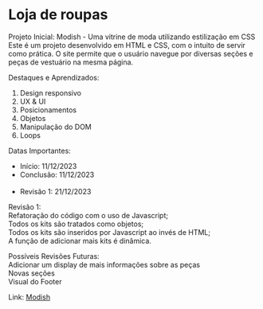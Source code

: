 <h1>Loja de roupas</h1>

Projeto Inicial: Modish - Uma vitrine de moda utilizando estilização em CSS<br>
Este é um projeto desenvolvido em HTML e CSS, com o intuito de servir como prática. O site permite que o usuário navegue por diversas seções e peças de vestuário na mesma página.

Destaques e Aprendizados: <br>
<ol>
  <li>Design responsivo</li>
  <li>UX & UI</li>
  <li>Posicionamentos</li>
  <li>Objetos</li>
  <li>Manipulação do DOM</li>
  <li>Loops</li>
</ol>

Datas Importantes: 
<ul>
  <li>Início: 11/12/2023</li>
  <li>Conclusão: 11/12/2023</li><br>
  <li>Revisão 1: 21/12/2023</li>
</ul>

Revisão 1: <br>
Refatoração do código com o uso de Javascript;<br>
Todos os kits são tratados como objetos;<br>
Todos os kits são inseridos por Javascript ao invés de HTML; <br>
A função de adicionar mais kits é dinâmica.

Possíveis Revisões Futuras: <br>
Adicionar um display de mais informações sobre as peças<br>
Novas seções <br>
Visual do Footer

Link: <a href="https://caiorossi00.github.io/Modish/">Modish</a>
